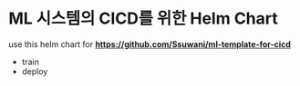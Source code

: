 # ML 시스템의 CICD를 위한 Helm Chart

use this helm chart for **https://github.com/Ssuwani/ml-template-for-cicd**

- train
- deploy